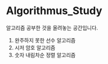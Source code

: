 Algorithmus_Study
=================
알고리즘 공부한 것을 올려놓는 공간입니다.

1. 완주하지 못한 선수 알고리즘   
2. 시저 암호 알고리즘   
3. 숫자 내림차순 정렬 알고리즘
